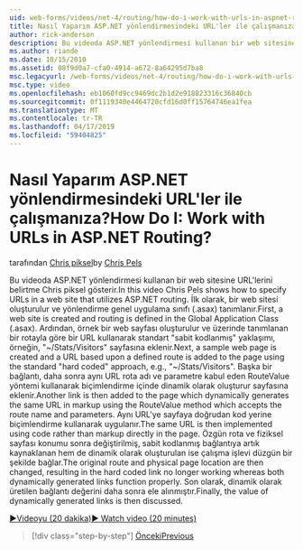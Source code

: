 ```yaml
---
uid: web-forms/videos/net-4/routing/how-do-i-work-with-urls-in-aspnet-routing
title: Nasıl Yaparım ASP.NET yönlendirmesindeki URL'ler ile çalışmanıza? | Microsoft Docs
author: rick-anderson
description: Bu videoda ASP.NET yönlendirmesi kullanan bir web sitesine URL'lerini belirtme Chris piksel gösterir. İlk olarak, bir web sitesi oluşturulur ve yönlendirme Gl'i içinde tanımlanan...
ms.author: riande
ms.date: 10/15/2010
ms.assetid: 08f9d0a7-cfa0-4914-a672-8a64295d7ba8
msc.legacyurl: /web-forms/videos/net-4/routing/how-do-i-work-with-urls-in-aspnet-routing
msc.type: video
ms.openlocfilehash: eb1060fd9cc9469dc2b1d2e918823316c36840cb
ms.sourcegitcommit: 0f1119340e4464720cfd16d0ff15764746ea1fea
ms.translationtype: MT
ms.contentlocale: tr-TR
ms.lasthandoff: 04/17/2019
ms.locfileid: "59404825"
---
```

# <a name="how-do-i-work-with-urls-in-aspnet-routing"></a><span data-ttu-id="01158-105">Nasıl Yaparım ASP.NET yönlendirmesindeki URL'ler ile çalışmanıza?</span><span class="sxs-lookup"><span data-stu-id="01158-105">How Do I: Work with URLs in ASP.NET Routing?</span></span>

<span data-ttu-id="01158-106">tarafından [Chris piksel](https://twitter.com/chrispels)</span><span class="sxs-lookup"><span data-stu-id="01158-106">by [Chris Pels](https://twitter.com/chrispels)</span></span>

<span data-ttu-id="01158-107">Bu videoda ASP.NET yönlendirmesi kullanan bir web sitesine URL'lerini belirtme Chris piksel gösterir.</span><span class="sxs-lookup"><span data-stu-id="01158-107">In this video Chris Pels shows how to specify URLs in a web site that utilizes ASP.NET routing.</span></span> <span data-ttu-id="01158-108">İlk olarak, bir web sitesi oluşturulur ve yönlendirme genel uygulama sınıfı (.asax) tanımlanır.</span><span class="sxs-lookup"><span data-stu-id="01158-108">First, a web site is created and routing is defined in the Global Application Class (.asax).</span></span> <span data-ttu-id="01158-109">Ardından, örnek bir web sayfası oluşturulur ve üzerinde tanımlanan bir rotayla göre bir URL kullanarak standart "sabit kodlanmış" yaklaşımı, örneğin, "~/Stats/Visitors" sayfasına eklenir.</span><span class="sxs-lookup"><span data-stu-id="01158-109">Next, a sample web page is created and a URL based upon a defined route is added to the page using the standard "hard coded" approach, e.g., "~/Stats/Visitors".</span></span> <span data-ttu-id="01158-110">Başka bir bağlantı, daha sonra aynı URL rota adı ve parametre kabul eden RouteValue yöntemi kullanarak biçimlendirme içinde dinamik olarak oluşturur sayfasına eklenir.</span><span class="sxs-lookup"><span data-stu-id="01158-110">Another link is then added to the page which dynamically generates the same URL in markup using the RouteValue method which accepts the route name and parameters.</span></span> <span data-ttu-id="01158-111">Aynı URL'ye sayfaya doğrudan kod yerine biçimlendirme kullanarak uygulanır.</span><span class="sxs-lookup"><span data-stu-id="01158-111">The same URL is then implemented using code rather than markup directly in the page.</span></span> <span data-ttu-id="01158-112">Özgün rota ve fiziksel sayfası konumu sonra değiştirilmiş, sabit kodlanmış bağlantıya artık kaynaklanan hem de dinamik olarak oluşturulan ise çalışma işlevi düzgün bir şekilde bağlar.</span><span class="sxs-lookup"><span data-stu-id="01158-112">The original route and physical page location are then changed, resulting in the hard coded link no longer working whereas both dynamically generated links function properly.</span></span> <span data-ttu-id="01158-113">Son olarak, dinamik olarak üretilen bağlantı değerini daha sonra ele alınmıştır.</span><span class="sxs-lookup"><span data-stu-id="01158-113">Finally, the value of dynamically generated links is then discussed.</span></span>

[<span data-ttu-id="01158-114">&#9654;Videoyu (20 dakika)</span><span class="sxs-lookup"><span data-stu-id="01158-114">&#9654; Watch video (20 minutes)</span></span>](https://channel9.msdn.com/Blogs/ASP-NET-Site-Videos/how-do-i-work-with-urls-in-aspnet-routing)

> [!div class="step-by-step"]
> [<span data-ttu-id="01158-115">Önceki</span><span class="sxs-lookup"><span data-stu-id="01158-115">Previous</span></span>](how-do-i-use-routing-with-aspnet-web-forms.md)
